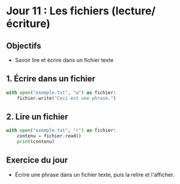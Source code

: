 # Jour 11 : Les fichiers (lecture/écriture)

## Objectifs
- Savoir lire et écrire dans un fichier texte

## 1. Écrire dans un fichier
```python
with open("exemple.txt", "w") as fichier:
    fichier.write("Ceci est une phrase.")
```

## 2. Lire un fichier
```python
with open("exemple.txt", "r") as fichier:
    contenu = fichier.read()
    print(contenu)
```

## Exercice du jour
- Écrire une phrase dans un fichier texte, puis la relire et l'afficher. 